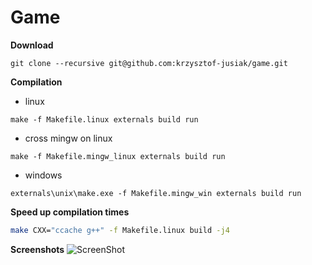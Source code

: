 # Game

**Download**
```
git clone --recursive git@github.com:krzysztof-jusiak/game.git
```

**Compilation**
 + linux
```
make -f Makefile.linux externals build run
```

 + cross mingw on linux
```
make -f Makefile.mingw_linux externals build run
```

 + windows
```
externals\unix\make.exe -f Makefile.mingw_win externals build run
```

**Speed up compilation times**
```sh
make CXX="ccache g++" -f Makefile.linux build -j4
```

**Screenshots**
![ScreenShot](https://raw.github.com/krzysztof-jusiak/game/gh-pages/screenshots/board.png)

